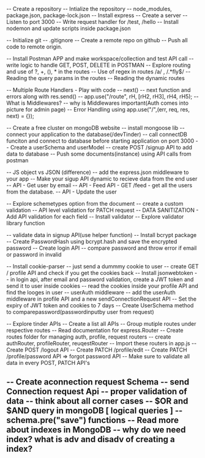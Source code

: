 -- Create a repository
-- Intialize the repository
-- node_modules, package.json, package-lock.json
-- Install express
-- Create a server
-- Listen to port 3000
-- Write request handler for /test, /hello
-- Install nodemon and update scripts inside package.json

-- Initialize git
-- .gitignore
-- Create a remote repo on github
-- Push all code to remote origin.

-- Install Postman APP and make workspace/collection and test API call
-- write logic to handle GET, POST, DELETE in POSTMAN
-- Explore routing and use of ?, +, (), * in the routes
-- Use of regex in routes /a/ , /.*fly$/
-- Reading the query params in the routes
-- Reading the dynamic routes

-- Multiple Route Handlers - Play with code
-- next()
-- next function and errors along with res.send()
-- app.use("/route", rH, [rH2, rH3], rH4, rH5);
-- What is Middlewares?
-- why is Middlewares important(Auth comes into picture for admin page)
-- Error Handling using app.use("/",(err, req, res, next) = {});

-- Create a free cluster on mongoDB website
-- install mongoose lib
-- connect your application to the database(/devTinder)
-- call connectDB funciton and connect to database before starting application on port 3000
-- Create a userSchema and userModel
-- create POST /signup API to add data to database
-- Push some documents(instance) using API calls from postman

-- JS object vs JSON (difference)
-- add the express.json middleware to your app
-- Make your sigup API dynamic to recieve data from the end user
-- API - Get user by email
-- API - Feed API - GET /feed - get all the users from the database.
-- API - Update the user

-- Explore schemetypes option from the document
-- create a custom validation
-- API level validation for PATCH request
-- DATA SANITIZATION - Add API validation for each field
-- Install validator
-- Explore validator library function

-- validate data in signup API(use helper function)
-- Install bcrypt package
-- Create PasswordHash using bcrypt.hash and save the encrypted password
-- Create login API
-- compare password and throw error if email or password in invalid

-- Install cookie-parser
-- just send a dummmy cookie to user
-- create GET / profile API and check if you get the cookies back
-- Install jsonwebtoken
-- in login api, after email and password validation, create a JWT token and send it to user inside cookies
-- read the cookies inside your profile API and find the looges in user
-- userAuth middleware
-- add the userAuth middleware in profile API and a new sendConnectionRequest API
-- Set the expiry of JWT token and cookies to 7 days
-- Create UserSchema method to comparepassword(passwordinputby user from request)

-- Explore tinder APIs
-- Create a list all APIs
-- Group mutiple routes under respective routes
-- Read documentation for express.Router
-- Create routes folder for managing auth, profile, request routers
-- create authRouter, profileRouter, reuqestRouter
-- Import these routers in app.js
-- Create POST /logout API
-- Create PATCH /profile/edit
-- Create PATCH /profile/password API => forgot password API
-- Make sure to validate all data in every POST, PATCH API's

-- Create aconnection request Schema
-- send Connection request Api
-- proper validation of data
-- think about all corner cases
-- $OR and $AND query in mongoDB [ logical queries ]
-- schema.pre("save") functions
-- Read more about indexes in MongoDB
-- why do we need index? what is adv and disadv of creating a index?
--
